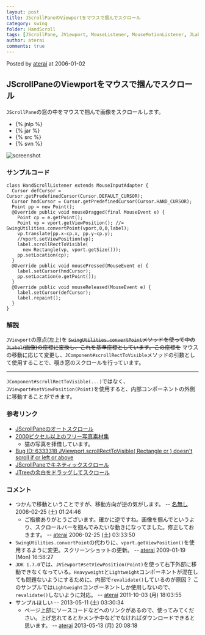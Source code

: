 ```yaml
---
layout: post
title: JScrollPaneのViewportをマウスで掴んでスクロール
category: swing
folder: HandScroll
tags: [JScrollPane, JViewport, MouseListener, MouseMotionListener, JLabel]
author: aterai
comments: true
---
```


Posted by [aterai](http://terai.xrea.jp/aterai.html) at 2006-01-02

## JScrollPaneのViewportをマウスで掴んでスクロール
`JScrollPane`の窓の中をマウスで掴んで画像をスクロールします。

- {% jnlp %}
- {% jar %}
- {% src %}
- {% svn %}

<!-- dummy comment line for breaking list -->

![screenshot](https://lh6.googleusercontent.com/_9Z4BYR88imo/TQTNqjajfcI/AAAAAAAAAbI/Km-h7tWdYOo/s800/HandScroll.png)

### サンプルコード
<pre class="prettyprint"><code>class HandScrollListener extends MouseInputAdapter {
  Cursor defCursor = Cursor.getPredefinedCursor(Cursor.DEFAULT_CURSOR);
  Cursor hndCursor = Cursor.getPredefinedCursor(Cursor.HAND_CURSOR);
  Point pp = new Point();
  @Override public void mouseDragged(final MouseEvent e) {
    Point cp = e.getPoint();
    Point vp = vport.getViewPosition(); //= SwingUtilities.convertPoint(vport,0,0,label);
    vp.translate(pp.x-cp.x, pp.y-cp.y);
    //vport.setViewPosition(vp);
    label.scrollRectToVisible(
      new Rectangle(vp, vport.getSize()));
    pp.setLocation(cp);
  }
  @Override public void mousePressed(MouseEvent e) {
    label.setCursor(hndCursor);
    pp.setLocation(e.getPoint());
  }
  @Override public void mouseReleased(MouseEvent e) {
    label.setCursor(defCursor);
    label.repaint();
  }
}
</code></pre>

### 解説
`JViewport`の原点(左上)を ~~`SwingUtilities.convertPoint`メソッドを使って中の`JLabel`(画像)の座標に変換し、これを基準座標としています。この座標を~~ マウスの移動に応じて変更し、`JComponent#scrollRectToVisible`メソッドの引数として使用することで、覗き窓のスクロールを行っています。

- - - -
`JComponent#scrollRectToVisible(...)`ではなく、`JViewport#setViewPosition(Point)`を使用すると、内部コンポーネントの外側に移動することができます。

### 参考リンク
- [JScrollPaneのオートスクロール](http://terai.xrea.jp/Swing/AutoScroll.html)
- [2000ピクセル以上のフリー写真素材集](http://sozai-free.com/)
    - 猫の写真を拝借しています。
- [Bug ID: 6333318 JViewport.scrollRectToVisible( Rectangle cr ) doesn't scroll if cr left or above](http://bugs.sun.com/bugdatabase/view_bug.do?bug_id=6333318)
- [JScrollPaneでキネティックスクロール](http://terai.xrea.jp/Swing/KineticScrolling.html)
- [JTreeの余白をドラッグしてスクロール](http://terai.xrea.jp/Swing/TreeDragScroll.html)

<!-- dummy comment line for breaking list -->

### コメント
- つかんで移動ということですが、移動方向が逆の気がします。 -- [名無し](http://terai.xrea.jp/名無し.html) 2006-02-25 (土) 01:24:46
    - ご指摘ありがとうございます。確かに逆ですね。画像を掴んでというより、スクロールバーを掴んでみたいな動きになってました。修正しておきます。 -- [aterai](http://terai.xrea.jp/aterai.html) 2006-02-25 (土) 03:33:50
- `SwingUtilities.convertPoint`の代わりに、`vport.getViewPosition()`を使用するように変更。スクリーンショットの更新。 -- [aterai](http://terai.xrea.jp/aterai.html) 2009-01-19 (Mon) 16:58:27
- `JDK 1.7.0`では、`JViewport#setViewPosition(Point)`を使って右下外部に移動できなくなっている。`Heavyweight`と`Lightweight`コンポーネントが混在しても問題ないようにするために、内部で`revalidate()`しているのが原因？ このサンプルでは`Lightweight`コンポーネントしか使用しないので、`revalidate()`しないように対応。 -- [aterai](http://terai.xrea.jp/aterai.html) 2011-10-03 (月) 18:03:55
- サンプルほしい --  2013-05-11 (土) 03:30:34
    - ページ上部にソースコードなどへのリンクがあるので、使ってみてください。上げ忘れてるとかメンテ中などでなければダウンロードできると思います。 -- [aterai](http://terai.xrea.jp/aterai.html) 2013-05-13 (月) 20:08:18

<!-- dummy comment line for breaking list -->

